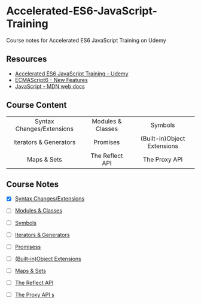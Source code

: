 # Accelerated-ES6-JavaScript-Training

Course notes for Accelerated ES6 JavaScript Training on Udemy

## Resources
* [Accelerated ES6 JavaScript Training - Udemy](https://www.udemy.com/es6-bootcamp-next-generation-javascript/)
* [ECMAScript6 - New Features](http://es6-features.org/#Constants)
* [JavaScript - MDN web docs](https://developer.mozilla.org/en-US/docs/Web/JavaScript)

## Course Content

|                           |                   |                             |
|:-------------------------:|:-----------------:|:---------------------------:|
| Syntax Changes/Extensions | Modules & Classes | Symbols                     |
| Iterators & Generators    | Promises          | (Built-in)Object Extensions |
| Maps & Sets               | The Reflect API   | The Proxy API               |

## Course Notes

- [x] [Syntax Changes/Extensions](https://github.com/robinsswei/Accelerated-ES6-JavaScript-Training/blob/master/Syntax_Changes_Extensions.md)
- [ ] [Modules & Classes]()
- [ ] [Symbols]()
- [ ] [Iterators & Generators]()
- [ ] [Promisess]()
- [ ] [(Built-in)Object Extensions]()
- [ ] [Maps & Sets]()
- [ ] [The Reflect API]()
- [ ] [The Proxy API s]()

